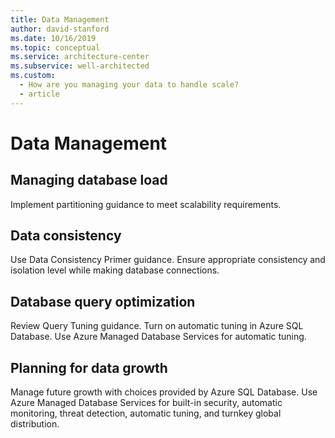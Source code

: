 ```yaml
---
title: Data Management
author: david-stanford
ms.date: 10/16/2019
ms.topic: conceptual
ms.service: architecture-center
ms.subservice: well-architected
ms.custom:
  - How are you managing your data to handle scale?
  - article
---
```


# Data Management

## Managing database load

Implement partitioning guidance to meet scalability requirements.

## Data consistency

Use Data Consistency Primer guidance. Ensure appropriate consistency and isolation level while making database connections.

## Database query optimization

Review Query Tuning guidance. Turn on automatic tuning in Azure SQL Database. Use Azure Managed Database Services for automatic tuning.

## Planning for data growth

Manage future growth with choices provided by Azure SQL Database. Use Azure Managed Database Services for built-in security, automatic monitoring, threat detection, automatic tuning, and turnkey global distribution.

